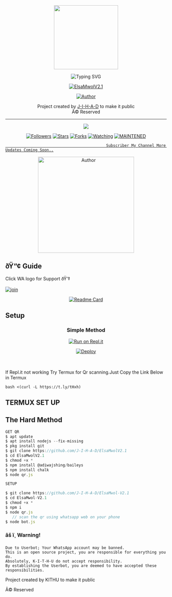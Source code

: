<div align="center">
  <img border-radius: 15px src="https://user-images.githubusercontent.com/85656190/131212961-34264340-1554-41c1-9c55-ccab2ee89238.gif" width="200" height="200"/>

  <p align="center">

![Typing SVG](https://readme-typing-svg.herokuapp.com?font=Lemon+milk&color=F70000&lines=Welcome+to+ElsaMwolV2.1+WA+Bot+repo;Created+by+Jihad+Ser;This+is+the+Best++Bgm+bot;With+more+features)

<a href="#"><img title="ElsaMwolV2.1" src="https://img.shields.io/badge/-Elsa%20Mowl v2.1-blue?&style=for-the-badge"></a>
</p>
  <p align="center">
<a href="https://github.com/J-I-H-A-D"><img title="Author" src="https://img.shields.io/badge/Author-JIHAD-Ser/Elsa%20Mowl?color=Blue&style=for-the-badge&logo=whatsapp"></a>
</p>
</div>
<p align="center">
   Project created by <a href="https://github.com/J-I-H-A-D">J-I-H-A-D</a> to make it public
    <br>
       Â© Reserved 
    <br>
</p>

----

  <p align="center">
  <a href="httsp://github.com/J-I-H-A-D/ElsaMwolV2-1">
    <img src="https://img.shields.io/github/repo-size/J-I-H-A-D/ElsaMwolV2-1?color=green&label=Repo%20total%20size&style=plastic">
<p align="center">
<a href="https://github.com/J-I-H-A-D/followers"><img title="Followers" src="https://img.shields.io/github/followers/J-I-H-A-D?color=blue&style=flat-square"></a>
<a href="https://github.com/J-I-H-A-D/ElsaMwolV2-1/stargazers/"><img title="Stars" src="https://img.shields.io/github/stars/J-I-H-A-D/ElsaMwolV2-1?color=blue&style=flat-square"></a>
<a href="https://github.com/J-I-H-A-D/ElsaMwolV2-1/network/members"><img title="Forks" src="https://img.shields.io/github/forks/J-I-H-A-D/ElsaMwolV2-1?color=blue&style=flat-square"></a>
<a href="https://github.com/J-I-H-A-D/ElsaMwolV2-1/watchers"><img title="Watching" src="https://img.shields.io/github/watchers/J-I-H-A-D/ElsaMwolV2-1?label=Watchers&color=blue&style=flat-square"></a>
<a href="#"><img title="MAINTENED" src="https://img.shields.io/badge/UNMAINTENED-YES-blue.svg"</a>
</p>
  
                                                Subscriber My Channel More Updates Coming Soon..

<p align="center">
<a href="https://youtube.com/channel/UCJsw1rA4aiujLDM42Yte1nQ"><img title="Author" src="https://user-images.githubusercontent.com/85656190/125904681-fc8f3ca0-3c3d-4bd1-b852-6036a7efd8e4.jpg" width="300" height="300""></a>
</p>


## ðŸ“¢ Guide
  
Click WA logo for Support ðŸ‘‡
    <br>
<br>
  [![join](https://github.com/Alien-alfa/PublicBot/blob/main/wlogo.svg.png)](https://chat.whatsapp.com/G0BrTf7gVURBxPO1FSFxKc)
  <div align="center">

  [![Readme Card](https://github-readme-stats.vercel.app/api/pin/?username=J-I-H-A-D&repo=ElsaMwolV2.1&theme=nightowl)](https://github.com/J-I-H-A-D/ElsaMwol-V2.1)
  </div>

## Setup
<div align="center">

  ### Simple Method
  
[![Run on Repl.it](https://repl.it/badge/github/quiec/whatsAlfa)](https://replit.com/@JihadSabeena123/ElsaMwol)

[![Deploy](https://www.herokucdn.com/deploy/button.svg)](https://heroku.com/deploy?template=https://github.com/jihad3321/ElsaMwol-V2.1)
     </div>
<br>
<br >
If Repl.it not working Try Termux for Qr scanning.Just Copy the Link Below in Termux
```
bash <(curl -L https://t.ly/tHxh)
``` 

## TERMUX SET UP
  
## The Hard Method

```js
GET QR
$ apt update
$ apt install nodejs --fix-missing
$ pkg install git
$ git clone https://github.com/J-I-H-A-D/ElsaMwolV2.1
$ cd ElsaMwolV2.1
$ chmod +x *
$ npm install @adiwajshing/baileys
$ npm install chalk
$ node qr.js
```
      
```js
SETUP

$ git clone https://github.com/J-I-H-A-D/ElsaMwol-V2.1
$ cd ElsaMwol-V2.1
$ chmod +x *
$ npm i
$ node qr.js
   // scan the qr using whatsapp web on your phone
$ node bot.js
```


### âš ï¸ Warning! 
```
Due to Userbot; Your WhatsApp account may be banned.
This is an open source project, you are responsible for everything you do. 
Absolutely, K-I-T-H-U do not accept responsibility.
By establishing the Userbot, you are deemed to have accepted these responsibilities.
```



Project created by KITHU to make it public

Â© Reserved

